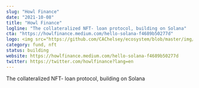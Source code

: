 ```yaml
---
slug: "Howl Finance"
date: "2021-10-08"
title: "Howl Finance"
logline: "The collateralized NFT- loan protocol, building on Solana"
cta: "https://howlfinance.medium.com/hello-solana-f4689b50277d"
logo: <img src="https://github.com/CAChelsey/ecosystem/blob/master/img/howl.jpeg">
category: fund, nft
status: building
website: https://howlfinance.medium.com/hello-solana-f4689b50277d
twitter: https://twitter.com/howlfinance?lang=en
---
```


The collateralized NFT- loan protocol, building on Solana
